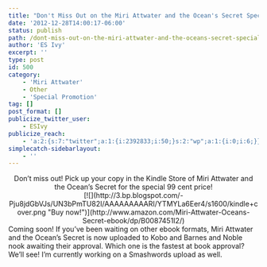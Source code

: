 ```yaml
---
title: "Don't Miss Out on the Miri Attwater and the Ocean's Secret Special Price Ending 1/8/13!"
date: '2012-12-28T14:00:17-06:00'
status: publish
path: /dont-miss-out-on-the-miri-attwater-and-the-oceans-secret-special-price-ending-1813
author: 'ES Ivy'
excerpt: ''
type: post
id: 500
category:
    - 'Miri Attwater'
    - Other
    - 'Special Promotion'
tag: []
post_format: []
publicize_twitter_user:
    - ESIvy
publicize_reach:
    - 'a:2:{s:7:"twitter";a:1:{i:2392833;i:50;}s:2:"wp";a:1:{i:0;i:6;}}'
simplecatch-sidebarlayout:
    - ''
---
```

<div style="text-align:center;">Don’t miss out! Pick up your copy in the Kindle Store of Miri Attwater and the Ocean’s Secret for the special 99 cent price!</div><div class="separator" style="clear:both;text-align:center;">[![](http://3.bp.blogspot.com/-Pju8jdGbVJs/UN3bPmTU82I/AAAAAAAAARI/YTMYLa6Eer4/s1600/kindle+cover.png "Buy now!")](http://www.amazon.com/Miri-Attwater-Oceans-Secret-ebook/dp/B0087451I2/)</div>Coming soon! If you’ve been waiting on other ebook formats, Miri Attwater and the Ocean’s Secret is now uploaded to Kobo and Barnes and Noble nook awaiting their approval. Which one is the fastest at book approval? We’ll see! I’m currently working on a Smashwords upload as well.